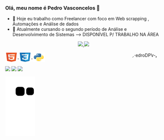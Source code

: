 ### Olá, meu nome é Pedro Vasconcelos 👋

* 🔭 Hoje eu trabalho como Freelancer com foco em Web scrapping , Automações e Análise de dados
* 🌱 Atualmente cursando o segundo período de Análise e Desenvolvimento de Sistemas
--> DISPONÍVEL P/ TRABALHO NA ÁREA

<div align="center">
  <a href="https://github.com/PedroDPV">
  <img height="130em" src="https://github-readme-stats.vercel.app/api?username=PedroDPV&show_icons=true&theme=blue-1ms&include_all_commits=true&count_private=true"/>
  <img height="130em" src="https://github-readme-stats.vercel.app/api/top-langs/?username=PedroDPV&layout=compact&langs_count=7&theme=blue-1ms"/>
</div>
  
  <div style="display: inline_block"><br>
  
  <img align="center" alt="Rafa-HTML" height="30" width="40" src="https://raw.githubusercontent.com/devicons/devicon/master/icons/html5/html5-original.svg">
  <img align="center" alt="Rafa-CSS" height="30" width="40" src="https://raw.githubusercontent.com/devicons/devicon/master/icons/css3/css3-original.svg">
  <img align="center" alt="Rafa-Python" height="30" width="40" src="https://raw.githubusercontent.com/devicons/devicon/master/icons/python/python-original.svg">
  <img align="right" alt="PedroDPV-pic" height="150" style="border-radius:50px;" src="https://media.discordapp.net/attachments/887083314777825324/963113737701699644/200px-Yoda.jpg">  
</div>
  
  <div> 

  <a href="https://www.instagram.com/pedrodpv1/" target="_blank"><img src="https://img.shields.io/badge/-Instagram-%23E4405F?style=for-the-badge&logo=instagram&logoColor=white" target="_blank"></a>
  <a href = "mailto:pedrodpv2@gmail.com"><img src="https://img.shields.io/badge/-Gmail-%23333?style=for-the-badge&logo=gmail&logoColor=red" target="_blank"></a>
  <a href="https://www.linkedin.com/in/pedro-vasconcelos-0756b821a/" target="_blank"><img src="https://img.shields.io/badge/-LinkedIn-%230077B5?style=for-the-badge&logo=linkedin&logoColor=white" target="_blank"></a> 
 
  ![Snake animation](https://github.com/rafaballerini/rafaballerini/blob/output/github-contribution-grid-snake.svg)
 
</div>
